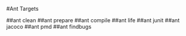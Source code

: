 #Ant Targets 

##ant clean
##ant prepare
##ant compile
##ant life
##ant junit
##ant jacoco
##ant pmd
##ant findbugs
